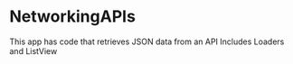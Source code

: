 # NetworkingAPIs
This app has code that retrieves JSON data from an API
Includes Loaders and ListView
